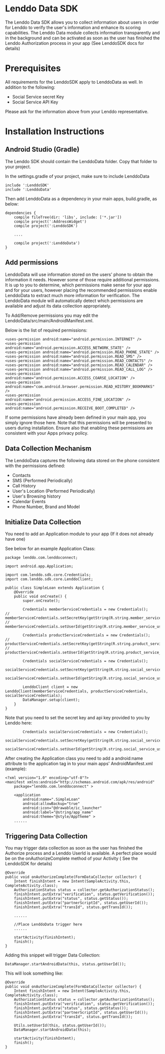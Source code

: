 Lenddo Data SDK
===============

The Lenddo Data SDK allows you to collect information about users in order for Lenddo to verify
the user's information and enhance its scoring capabilities. The Lenddo Data module collects
information transparently and in the background and can be activated as soon as the user has
finished the Lenddo Authorization process in your app (See LenddoSDK docs for details)

Prerequisites
=============

All requirements for the LenddoSDK apply to LenddoData as well. In addition to the following:

- Social Service secret Key
- Social Service API Key

Please ask for the information above from your Lenddo representative.

Installation Instructions
=========================

Android Studio (Gradle)
-----------------------

The Lenddo SDK should contain the LenddoData folder. Copy that folder to your project.

In the settings.gradle of your project, make sure to include LenddoData

    include ':LenddoSDK'
    include ':LenddoData'

Then add LenddoData as a dependency in your main apps, build.gradle, as below:

    dependencies {
        compile fileTree(dir: 'libs', include: ['*.jar'])
        compile project(':AddressWidget')
        compile project(':LenddoSDK')

        ....

        compile project(':LenddoData')
    }

Add permissions
---------------

LenddoData will use information stored on the users' phone to obtain the information it needs.
However some of those require additional permissions. It is up to you to determine, which
permissions make sense for your app and for your users, however placing the recommended
permissions enable LenddoData to extract much more information for verification. The LenddoData
module will automatically detect which permissions are available and adjust its data collection
appropriately.

To Add/Remove permissions you may edit the LenddoData/src/main/AndroidManifest.xml.

Below is the list of required permissions:

    <uses-permission android:name="android.permission.INTERNET" />
    <uses-permission android:name="android.permission.ACCESS_NETWORK_STATE" />
    <uses-permission android:name="android.permission.READ_PHONE_STATE" />
    <uses-permission android:name="android.permission.READ_SMS" />
    <uses-permission android:name="android.permission.READ_CONTACTS" />
    <uses-permission android:name="android.permission.READ_CALENDAR" />
    <uses-permission android:name="android.permission.READ_CALL_LOG" />
    <uses-permission android:name="android.permission.ACCESS_COARSE_LOCATION" />
    <uses-permission android:name="com.android.browser.permission.READ_HISTORY_BOOKMARKS" />
    <uses-permission android:name="android.permission.ACCESS_FINE_LOCATION" />
    <uses-permission android:name="android.permission.RECEIVE_BOOT_COMPLETED" />

If some permissions have already been defined in your main app, you simply ignore those here. Note
that this permissions will be presented to users during installation. Ensure also that enabling
these permissions are consistent with your Apps privacy policy.

Data Collection Mechanism
-------------------------

The LenddoData captures the following data stored on the phone consistent with the permissions defined:

* Contacts
* SMS (Performed Periodically)
* Call History
* User's Location (Performed Periodically)
* User's Browsing history
* Calendar Events
* Phone Number, Brand and Model

Initialize Data Collection
--------------------------

You need to add an Application module to your app (If it does not already have one)

See below for an example Application Class:

    package lenddo.com.lenddoconnect;

    import android.app.Application;

    import com.lenddo.sdk.core.Credentials;
    import com.lenddo.sdk.core.LenddoClient;

    public class SimpleLoan extends Application {
        @Override
        public void onCreate() {
            super.onCreate();

            Credentials memberServiceCredentials = new Credentials();
    //        memberServiceCredentials.setSecretKey(getString(R.string.member_service_secret));
    //        memberServiceCredentials.setUserId(getString(R.string.member_service_userid));

            Credentials productServiceCredentials = new Credentials();
    //        productServiceCredentials.setSecretKey(getString(R.string.product_service_secret));
    //        productServiceCredentials.setUserId(getString(R.string.product_service_userid));

            Credentials socialServiceCredentials = new Credentials();
            socialServiceCredentials.setSecretKey(getString(R.string.social_service_secret));
            socialServiceCredentials.setUserId(getString(R.string.social_service_userid));

            LenddoClient client = new LenddoClient(memberServiceCredentials, productServiceCredentials, socialServiceCredentials);
            DataManager.setup(client);
        }
    }

Note that you need to set the secret key and api key provided to you by Lenddo here:

            Credentials socialServiceCredentials = new Credentials();
            socialServiceCredentials.setSecretKey(getString(R.string.social_service_secret));
            socialServiceCredentials.setUserId(getString(R.string.social_service_userid));


After creating the Application class you need to add a android:name attribute to the application tag
in to your main apps' AndroidManifest.xml (example):

    <?xml version="1.0" encoding="utf-8"?>
    <manifest xmlns:android="http://schemas.android.com/apk/res/android"
        package="lenddo.com.lenddoconnect" >

        <application
            android:name=".SimpleLoan"
            android:allowBackup="true"
            android:icon="@drawable/ic_launcher"
            android:label="@string/app_name"
            android:theme="@style/AppTheme" >
        ......



Triggering Data Collection
--------------------------

You may trigger data collection as soon as the user has finished the Authorize process and a Lenddo
UserId is available. A perfect  place would be on the onAuthorizeComplete method of your Activity (
See the LenddoSDK for details)

    @Override
    public void onAuthorizeComplete(FormDataCollector collector) {
        Intent finishIntent = new Intent(SampleActivity.this, CompleteActivity.class);
        AuthorizationStatus status = collector.getAuthorizationStatus();
        finishIntent.putExtra("verification", status.getVerification());
        finishIntent.putExtra("status", status.getStatus());
        finishIntent.putExtra("partnerScriptId", status.getUserId());
        finishIntent.putExtra("transId", status.getTransId());

        ......

        //Place LenddoData trigger here
        ......

        startActivity(finishIntent);
        finish();
    }

Adding this snippet will trigger Data Collection:

    DataManager.startAndroidData(this, status.getUserId());

This will look something like:

    @Override
    public void onAuthorizeComplete(FormDataCollector collector) {
        Intent finishIntent = new Intent(SampleActivity.this, CompleteActivity.class);
        AuthorizationStatus status = collector.getAuthorizationStatus();
        finishIntent.putExtra("verification", status.getVerification());
        finishIntent.putExtra("status", status.getStatus());
        finishIntent.putExtra("partnerScriptId", status.getUserId());
        finishIntent.putExtra("transId", status.getTransId());

        Utils.setUserId(this, status.getUserId());
        DataManager.startAndroidData(this);

        startActivity(finishIntent);
        finish();
    }
